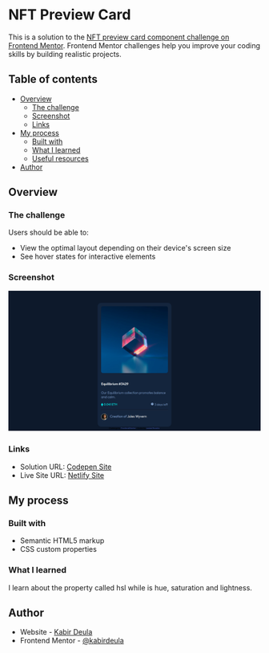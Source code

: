 # NFT Preview Card 
This is a solution to the [NFT preview card component challenge on Frontend Mentor](https://www.frontendmentor.io/challenges/nft-preview-card-component-SbdUL_w0U). Frontend Mentor challenges help you improve your coding skills by building realistic projects.

## Table of contents

- [Overview](#overview)
    - [The challenge](#the-challenge)
    - [Screenshot](#screenshot)
    - [Links](#links)
- [My process](#my-process)
    - [Built with](#built-with)
    - [What I learned](#what-i-learned)
    - [Useful resources](#useful-resources)
- [Author](#author)

## Overview

### The challenge

Users should be able to:

- View the optimal layout depending on their device's screen size
- See hover states for interactive elements

### Screenshot

![Screenshot](./images/screenshot.png)

### Links

- Solution URL: [Codepen Site](https://codepen.io/kabirdeula/pen/mdBaZRQ)
- Live Site URL: [Netlify Site](https://kind-varahamihira-852c27.netlify.app)

## My process

### Built with

- Semantic HTML5 markup
- CSS custom properties

### What I learned

I learn about the property called hsl while is hue, saturation and lightness.

## Author

- Website - [Kabir Deula](https://www.kabirdeula.com.np)
- Frontend Mentor - [@kabirdeula](https://www.frontendmentor.io/profile/kabirdeula)
